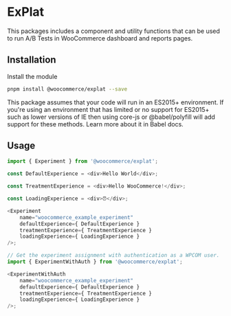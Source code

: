 # ExPlat

This packages includes a component and utility functions that can be used to run A/B Tests in WooCommerce dashboard and reports pages.

## Installation

Install the module

```bash
pnpm install @woocommerce/explat --save
```

This package assumes that your code will run in an ES2015+ environment. If you're using an environment that has limited or no support for ES2015+ such as lower versions of IE then using core-js or @babel/polyfill will add support for these methods. Learn more about it in Babel docs.

## Usage

```js
import { Experiment } from '@woocommerce/explat';

const DefaultExperience = <div>Hello World</div>;

const TreatmentExperience = <div>Hello WooCommerce!</div>;

const LoadingExperience = <div>⏰</div>;

<Experiment
	name="woocommerce_example_experiment"
	defaultExperience={ DefaultExperience }
	treatmentExperience={ TreatmentExperience }
	loadingExperience={ LoadingExperience }
/>;

// Get the experiment assignment with authentication as a WPCOM user.
import { ExperimentWithAuth } from '@woocommerce/explat';

<ExperimentWithAuth
	name="woocommerce_example_experiment"
	defaultExperience={ DefaultExperience }
	treatmentExperience={ TreatmentExperience }
	loadingExperience={ LoadingExperience }
/>;
```
